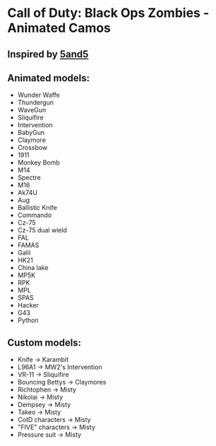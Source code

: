 # Call of Duty: Black Ops Zombies - Animated Camos

## Inspired by [5and5](https://github.com/5and5)

## Animated models:

- Wunder Waffe
- Thundergun
- WaveGun
- Sliquifire
- Intervention
- BabyGun
- Claymore
- Crossbow
- 1911
- Monkey Bomb
- M14
- Spectre
- M16
- Ak74U
- Aug
- Ballistic Knife
- Commando
- Cz-75
- Cz-75 dual wield
- FAL
- FAMAS
- Galil
- HK21
- China lake
- MP5K
- RPK
- MPL
- SPAS
- Hacker
- G43
- Python

## Custom models:

- Knife -> Karambit
- L96A1 -> MW2's Intervention
- VR-11 -> Sliquifire
- Bouncing Bettys -> Claymores
- Richtophen -> Misty
- Nikolai -> Misty
- Dempsey -> Misty
- Takeo -> Misty
- CotD characters -> Misty
- "FIVE" characters -> Misty
- Pressure suit -> Misty
